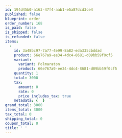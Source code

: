 ```yaml
---
id: 194d45b0-a163-47f4-aab1-e5a87dcd3ce4
published: false
blueprint: order
order_number: 168
is_paid: false
is_shipped: false
is_refunded: false
items:
  -
    id: 3a48bc97-7a77-4e99-8a82-eda335cbddad
    product: 66e767a9-ee34-4dc4-8681-d09bb59f0cf5
    variant:
      variant: Polmaraton
      product: 66e767a9-ee34-4dc4-8681-d09bb59f0cf5
    quantity: 1
    total: 3000
    tax:
      amount: 0
      rate: 0
      price_includes_tax: true
    metadata: {  }
grand_total: 3000
items_total: 3000
tax_total: 0
shipping_total: 0
coupon_total: 0
title: ' '
---
```

